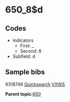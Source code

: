 # 650\_8$d

## Codes

-   Indicators
    -   First: \_
    -   Second: 8
-   Subfield: d

## Sample bibs

9318746 [Quicksearch](https://search.library.yale.edu/catalog/9318746) [VXWS](http://prodorbis.library.yale.edu:7014/vxws/GetHoldingsService?bibId=9318746)

**Parent topic:**[650](../../tags/650/650.md)

